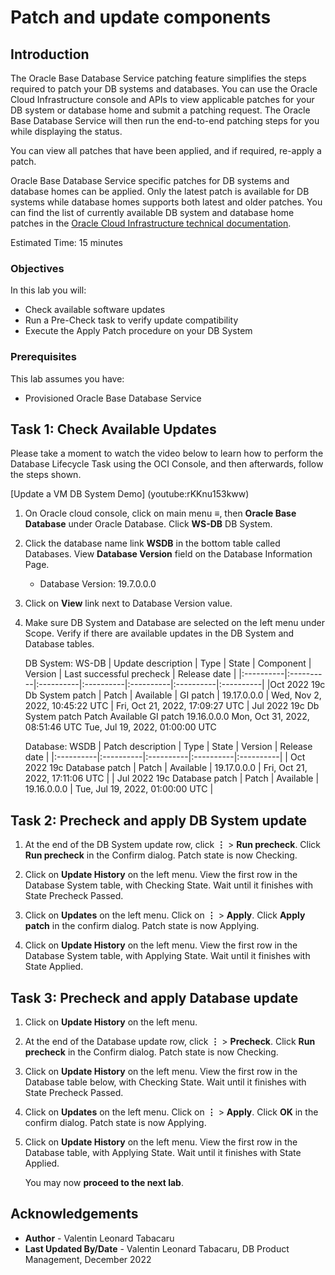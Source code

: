 # Patch and update components

## Introduction

The Oracle Base Database Service patching feature simplifies the steps required to patch your DB systems and databases. You can use the Oracle Cloud Infrastructure console and APIs to view applicable patches for your DB system or database home and submit a patching request. The Oracle Base Database Service will then run the end-to-end patching steps for you while displaying the status.

You can view all patches that have been applied, and if required, re-apply a patch.

Oracle Base Database Service specific patches for DB systems and database homes can be applied. Only the latest patch is available for DB systems while database homes supports both latest and older patches. You can find the list of currently available DB system and database home patches in the [Oracle Cloud Infrastructure technical documentation](https://docs.cloud.oracle.com/en-us/iaas/Content/Database/Tasks/patchingDB.htm).

Estimated Time: 15 minutes

### Objectives

In this lab you will:
* Check available software updates
* Run a Pre-Check task to verify update compatibility
* Execute the Apply Patch procedure on your DB System

### Prerequisites

This lab assumes you have:
* Provisioned Oracle Base Database Service

## Task 1: Check Available Updates

Please take a moment to watch the video below to learn how to perform the Database Lifecycle Task using the OCI Console, and then afterwards, follow the steps shown.

[Update a VM DB System Demo] (youtube:rKKnu153kww)

1. On Oracle cloud console, click on main menu **≡**, then **Oracle Base Database** under Oracle Database. Click **WS-DB** DB System.

2. Click the database name link **WSDB** in the bottom table called Databases. View **Database Version** field on the Database Information Page.

    - Database Version: 19.7.0.0.0

3. Click on **View** link next to Database Version value.

4. Make sure DB System and Database are selected on the left menu under Scope. Verify if there are available updates in the DB System and Database tables.

    DB System: WS-DB
    | Update description | Type | State | Component | Version | Last successful precheck | Release date |
    |:----------|:----------|:----------|:----------|:----------|:----------|:----------|
    |Oct 2022 19c Db System patch | Patch | Available | GI patch | 19.17.0.0.0 | Wed, Nov 2, 2022, 10:45:22 UTC | Fri, Oct 21, 2022, 17:09:27 UTC |
Jul 2022 19c Db System patch	Patch
Available	GI patch	19.16.0.0.0	Mon, Oct 31, 2022, 08:51:46 UTC	Tue, Jul 19, 2022, 01:00:00 UTC

    Database: WSDB
    | Patch description | Type | State | Version | Release date |
    |:----------|:----------|:----------|:----------|:----------|
    | Oct 2022 19c Database patch | Patch | Available | 19.17.0.0.0 | Fri, Oct 21, 2022, 17:11:06 UTC |
    | Jul 2022 19c Database patch | Patch | Available | 19.16.0.0.0 | Tue, Jul 19, 2022, 01:00:00 UTC |

## Task 2: Precheck and apply DB System update

1. At the end of the DB System update row, click **⋮** > **Run precheck**. Click **Run precheck** in the Confirm dialog. Patch state is now Checking.

2. Click on **Update History** on the left menu. View the first row in the Database System table, with Checking State. Wait until it finishes with State Precheck Passed.

3. Click on **Updates** on the left menu. Click on **⋮** > **Apply**. Click **Apply patch** in the confirm dialog. Patch state is now Applying.

4. Click on **Update History** on the left menu. View the first row in the Database System table, with Applying State. Wait until it finishes with State Applied.


## Task 3: Precheck and apply Database update

1. Click on **Update History** on the left menu.

2. At the end of the Database update row, click **⋮** > **Precheck**. Click **Run precheck** in the Confirm dialog. Patch state is now Checking.

3. Click on **Update History** on the left menu. View the first row in the Database table below, with Checking State. Wait until it finishes with State Precheck Passed.

4. Click on **Updates** on the left menu. Click on **⋮** > **Apply**. Click **OK** in the confirm dialog. Patch state is now Applying.

5. Click on **Update History** on the left menu. View the first row in the Database table, with Applying State. Wait until it finishes with State Applied.

    You may now **proceed to the next lab**.

## Acknowledgements

- **Author** - Valentin Leonard Tabacaru
- **Last Updated By/Date** - Valentin Leonard Tabacaru, DB Product Management, December 2022
